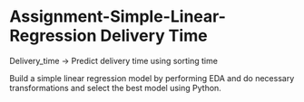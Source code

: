 # Assignment-Simple-Linear-Regression Delivery Time

 Delivery_time -> Predict delivery time using sorting time

Build a simple linear regression model by performing EDA and do necessary transformations and select the best model using Python.
